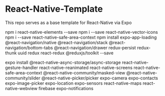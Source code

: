 # React-Native-Template

This repo serves as a base template for React-Native via Expo


npm i react-native-elements --save
npm i --save react-native-vector-icons
npm i --save react-native-safe-area-context
npm install expo-app-loading @react-navigation/native @react-navigation/stack @react-navigation/bottom-tabs @react-navigation/drawer redux-persist redux-thunk uuid redux react-redux @reduxjs/toolkit --save


expo install @react-native-async-storage/async-storage react-native-gesture-handler react-native-reanimated react-native-screens react-native-safe-area-context @react-native-community/masked-view @react-native-community/slider @react-native-picker/picker expo-camera expo-contacts expo-image-picker expo-location expo-sensors react-native-maps react-native-webview firebase expo-notifications

